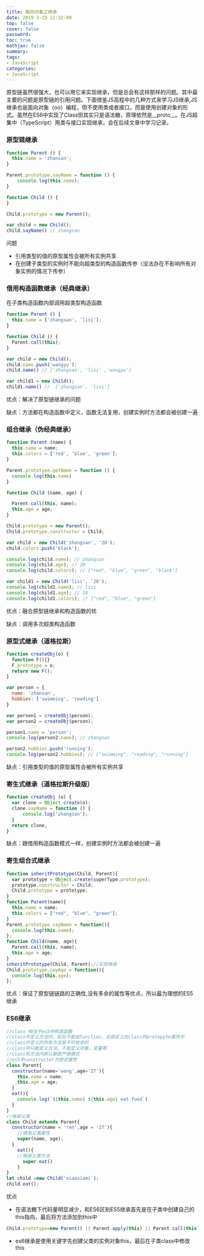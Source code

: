 ```yaml
---
title: 面向对象之继承
date: 2019-3-15 12:32:09
top: false
cover: false
password:
toc: true
mathjax: false
summary: 
tags:
- JavaScript
categories:
- JavaScript
---
```


原型链虽然很强大，也可以用它来实现继承，但是总会有这样那样的问题。其中最主要的问题是原型链的引用问题。下面借鉴JS高程中的几种方式来学习JS继承,JS继承也是面向对象（oo）编程，但不使用类或者接口，而是使用创建对象的形式。虽然在ES6中实现了Class但其实只是语法糖，原理依然是__proto__。在JS超集中（TypeScript）用类与接口实现继承，会在后续文章中学习记录。

### 原型链继承

```js
function Parent () {
  this.name = 'zhansan';
}

Parent.prototype.sayName = function () {
    console.log(this.name);
}

function Child () {
}

Child.prototype = new Parent();

var child = new Child();
child.sayName() // zhangsan
```

  问题

  - 引用类型的值的原型属性会被所有实例共享
  - 在创建子类型的实例时不能向超类型的构造函数传参（没法办在不影响所有对象实例的情况下传参）

### 借用构造函数继承（经典继承）

在子类构造函数内部调用超类型构造函数

```js
function Parent () {
  this.name = ['zhangsan', 'lisi'];
}

function Child () {
  Parent.call(this);
}

var child = new Child();
child.name.push('wangyu');
child.name() // ['zhangsan', 'lisi' ,'wangyu']

var child1 = new Child();
child1.name() //  ['zhangsan', 'lisi']
```

优点：解决了原型链继承的问题

缺点：方法都在构造函数中定义，函数无法复用，创建实例时方法都会被创建一遍


### 组合继承（伪经典继承）

```js
function Parent (name) {
  this.name = name;
  this.colors = ['red', 'blue', 'green'];
}

Parent.prototype.getName = function () {
  console.log(this.name)
}

function Child (name, age) {

  Parent.call(this, name);
  this.age = age;
}

Child.prototype = new Parent();
Child.prototype.constructor = Child;

var child = new Child('zhangsan', '20');
child.colors.push('black');

console.log(child.name); // zhangsan
console.log(child.age); // 20
console.log(child.colors); // ["red", "blue", "green", "black"]

var child1 = new Child('lisi', '28');
console.log(child1.name); // lisi
console.log(child1.age); // 28
console.log(child1.colors); // ["red", "blue", "green"]
```

优点：融合原型链继承和构造函数的优

缺点：调用多次超类构造函数


### 原型式继承（道格拉斯）

```js
function createObj(o) {
  function F(){}
  F.prototype = o;
  return new F();
}

var person = {
  name: 'zhansan',
  hobbies: ['swimming', 'reading']
}

var person1 = createObj(person);
var person2 = createObj(person);

person1.name = 'person';
console.log(person2.name); // zhangsan

person2.hobbies.push('running');
console.log(person2.hobbies); // ["swimming", "reading", "running"]

```

缺点：引用类型的值的原型属性会被所有实例共享

### 寄生式继承（道格拉斯升级版）

```js
function createObj (o) {
  var clone = Object.create(o);
  clone.sayName = function () {
      console.log('zhangsan');
  }
  return clone;
}
```

缺点：跟借用构造函数模式一样，创建实例时方法都会被创建一遍

### 寄生组合式继承

```js
function inheritPrototype(Child, Parent){
  var prototype = Object.create(superType.prototype);
  prototype.constructor = Child;
  Child.prototype = prototype;
}
function Parent(name){
  this.name = name;
  this.colors = ["red", "blue", "green"];
}
Parent.prototype.sayName = function(){
  console.log(this.name);
};
function Child(name, age){
  Parent.call(this, name);
  this.age = age;
}
inheritPrototype(Child, Parent);//实现继承
Child.prototype.sayAge = function(){
  console.log(this.age);
}; 

```

优点：保证了原型链链路的正确性,没有多余的属性等优点，所以最为理想的ES5继承

### ES6继承

```js
//class 相当于es5中构造函数
//class中定义方法时，前后不能加function，全部定义在class的protopyte属性中
//class中定义的所有方法是不可枚举的
//class中只能定义方法，不能定义对象，变量等
//class和方法内默认都是严格模式
//es5中constructor为隐式属性
class Parent{
  constructor(name='wang',age='27'){
    this.name = name;
    this.age = age;
  }
  eat(){
    console.log(`${this.name} ${this.age} eat food`)
  }
}
//继承父类
class Child extends Parent{ 
  constructor(name = 'ren',age = '27'){ 
    //继承父类属性
    super(name, age); 
  } 
    eat(){ 
    //继承父类方法
      super.eat() 
    } 
} 
let child =new Child('xiaoxiami'); 
child.eat();
```

优点

- 在语法糖下代码量明显减少，和ES6区别ES5继承首先是在子类中创建自己的this指向，最后将方法添加到this中

```js
Child.prototype=new Parent() || Parent.apply(this) || Parent.call(this)
```

- es6继承是使用关键字先创建父类的实例对象this，最后在子类class中修改this







